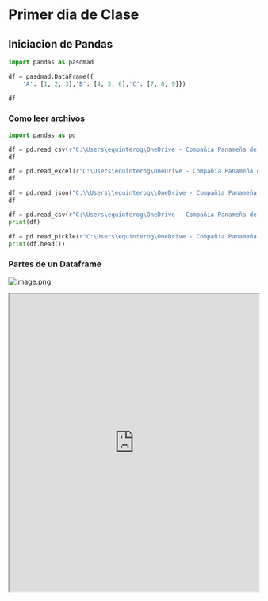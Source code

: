 # Primer dia de Clase

## Iniciacion de Pandas

```python
import pandas as pasdmad

df = pasdmad.DataFrame({
    'A': [1, 2, 3],'B': [4, 5, 6],'C': [7, 8, 9]})

df
```

### Como leer archivos

```python
import pandas as pd
```

```python
df = pd.read_csv(r"C:\Users\equinterog\OneDrive - Compañía Panameña de Aviación, S.A\Desktop\Curso Python\Datasets\dataset_empleados.csv")
df

```

```python
df = pd.read_excel(r"C:\Users\equinterog\OneDrive - Compañía Panameña de Aviación, S.A\Desktop\Curso Python\Datasets\dataset_ventas.xlsx")
df

```

```python
df = pd.read_json("C:\\Users\\equinterog\\OneDrive - Compañía Panameña de Aviación, S.A\\Desktop\\Curso Python\\Datasets\\dataset_clientes.json")
df

```

```python
df = pd.read_csv(r"C:\Users\equinterog\OneDrive - Compañía Panameña de Aviación, S.A\Desktop\Curso Python\Datasets\dataset_temperatura.txt", sep="\t")
print(df)
```

```python
df = pd.read_pickle(r"C:\Users\equinterog\OneDrive - Compañía Panameña de Aviación, S.A\Desktop\Curso Python\Datasets\dataset_productos.pkl")
print(df.head())

```

### Partes de un Dataframe

![image.png](attachment:image.png)


<iframe src="https://github.com/Yugen02/Python_Course_TechOps/blob/master/Python_Course_TechOps/docs/img/Copa_Airlines-Logo-chico.png" width="100%" height="600px"></iframe>


```python

```

